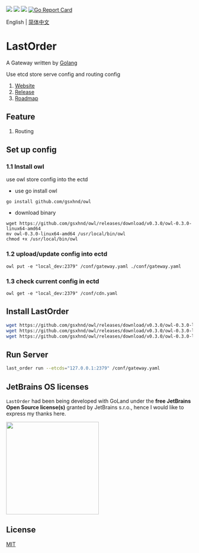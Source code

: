 [![](https://api.travis-ci.com/MisakaSystem/LastOrder.svg?branch=master)](https://travis-ci.com/MisakaSystem/LastOrder)
[![](https://img.shields.io/github/license/MisakaSystem/LastOrder)](https://opensource.org/licenses/MIT)
![](https://img.shields.io/github/v/release/MisakaSystem/LastOrder)
[![Go Report Card](https://goreportcard.com/badge/github.com/MisakaSystem/LastOrder)](https://goreportcard.com/report/github.com/MisakaSystem/LastOrder)

English | [简体中文](./README_CN.md)

# LastOrder

A Gateway written by [Golang](https://github.com/golang/go)

Use etcd store serve config and routing config

1. [Website]()
2. [Release]()
3. [Roadmap](https://github.com/MisakaSystem/LastOrder-roadmap)

## Feature

1. Routing


## Set up config
### 1.1 Install owl
use owl store config into the ectd
- use go install owl
```shell script
go install github.com/gsxhnd/owl
```
- download binary
```shell script
wget https://github.com/gsxhnd/owl/releases/download/v0.3.0/owl-0.3.0-linux64-amd64
mv owl-0.3.0-linux64-amd64 /usr/local/bin/owl
chmod +x /usr/local/bin/owl
```

### 1.2 upload/update config into ectd
```shell script
owl put -e "local_dev:2379" /conf/gateway.yaml ./conf/gateway.yaml
```

### 1.3 check current config in ectd
```shell script
owl get -e "local_dev:2379" /conf/cdn.yaml
```

## Install LastOrder
```bash
wget https://github.com/gsxhnd/owl/releases/download/v0.3.0/owl-0.3.0-linux64-amd64
wget https://github.com/gsxhnd/owl/releases/download/v0.3.0/owl-0.3.0-linux64-amd64
wget https://github.com/gsxhnd/owl/releases/download/v0.3.0/owl-0.3.0-linux64-amd64
```
## Run Server
```bash
last_order run --etcds="127.0.0.1:2379" /conf/gateway.yaml
```

## JetBrains OS licenses

`LastOrder` had been being developed with GoLand under the **free JetBrains Open Source license(s)** granted by JetBrains s.r.o., hence I would like to express my thanks here.

<a href="https://www.jetbrains.com/?from=LastOrder" target="_blank"><img src="https://github.com/gsxhnd/archive/blob/master/jetbrains-variant-4.png?raw=true" width="250" align="middle"/></a>

## License

[MIT](https://tldrlegal.com/license/mit-license)
